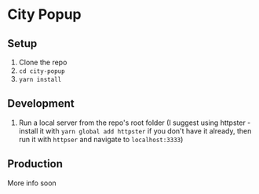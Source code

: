 # City Popup

## Setup

1. Clone the repo
2. `cd city-popup`
3. `yarn install`

## Development

1. Run a local server from the repo's root folder (I suggest using httpster - install it with `yarn global add httpster` if you don't have it already, then run it with `httpser` and navigate to `localhost:3333`)

## Production

More info soon
